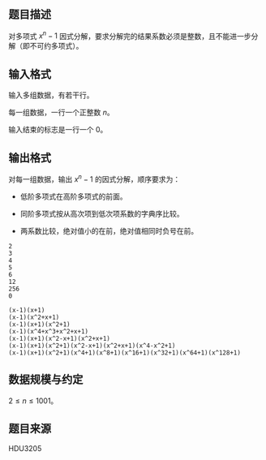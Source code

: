 ## 题目描述

对多项式 $x^n-1$ 因式分解，要求分解完的结果系数必须是整数，且不能进一步分解（即不可约多项式）。

## 输入格式

输入多组数据，有若干行。

每一组数据，一行一个正整数 $n$。

输入结束的标志是一行一个 $0$。

## 输出格式

对每一组数据，输出 $x^n-1$ 的因式分解，顺序要求为：

- 低阶多项式在高阶多项式的前面。

- 同阶多项式按从高次项到低次项系数的字典序比较。

- 两系数比较，绝对值小的在前，绝对值相同时负号在前。

```input1
2
3
4
5
6
12
256
0
```

```output1
(x-1)(x+1)
(x-1)(x^2+x+1)
(x-1)(x+1)(x^2+1)
(x-1)(x^4+x^3+x^2+x+1)
(x-1)(x+1)(x^2-x+1)(x^2+x+1)
(x-1)(x+1)(x^2+1)(x^2-x+1)(x^2+x+1)(x^4-x^2+1)
(x-1)(x+1)(x^2+1)(x^4+1)(x^8+1)(x^16+1)(x^32+1)(x^64+1)(x^128+1)
```


## 数据规模与约定

$2\le n\le 1001$。

## 题目来源

HDU3205
